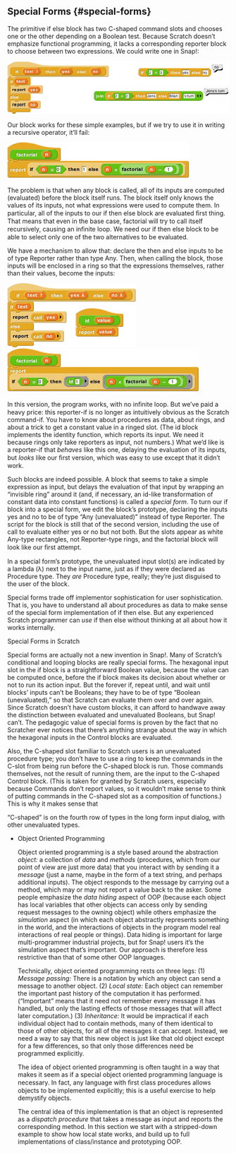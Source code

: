 ## Special Forms {#special-forms}

The primitive if else block has two C-shaped command slots and chooses one or the other depending on a Boolean test. Because Scratch doesn’t emphasize functional programming, it lacks a corresponding reporter block to choose between two expressions. We could write one in Snap!:

![image](SnapManual/Image_150.png)

Our block works for these simple examples, but if we try to use it in writing a recursive operator, it’ll fail:

![image](SnapManual/Image_151.png)

The problem is that when any block is called, all of its inputs are computed (evaluated) before the block itself runs. The block itself only knows the values of its inputs, not what expressions were used to compute them. In particular, all of the inputs to our if then else block are evaluated ﬁrst thing. That means that even in the base case, factorial will try to call itself recursively, causing an inﬁnite loop. We need our if then else block to be able to select only one of the two alternatives to be evaluated.

We have a mechanism to allow that: declare the then and else inputs to be of type Reporter rather than type Any. Then, when calling the block, those inputs will be enclosed in a ring so that the expressions themselves, rather than their values, become the inputs:

![image](SnapManual/Image_152.png) ![image](SnapManual/Image_153.png)

In this version, the program works, with no inﬁnite loop. But we’ve paid a heavy price: this reporter-if is no longer as intuitively obvious as the Scratch command-if. You have to know about procedures as data, about rings, and about a trick to get a constant value in a ringed slot. (The id block implements the identity function, which reports its input. We need it because rings only take reporters as input, not numbers.) What we’d like is a reporter-if that _behaves_ like this one, delaying the evaluation of its inputs, but _looks_ like our ﬁrst version, which was easy to use except that it didn’t work.

Such blocks are indeed possible. A block that seems to take a simple expression as input, but delays the evaluation of that input by wrapping an “invisible ring” around it (and, if necessary, an id-like transformation of constant data into constant functions) is called a _special form_. To turn our if block into a special form, we edit the block’s prototype, declaring the inputs yes and no to be of type “Any (unevaluated)” instead of type Reporter. The script for the block is still that of the second version, including the use of call to evaluate either yes or no but not both. But the slots appear as white Any-type rectangles, not Reporter-type rings, and the factorial block will look like our ﬁrst attempt.

In a special form’s prototype, the unevaluated input slot(s) are indicated by a lambda (λ) next to the input name, just as if they were declared as Procedure type. They _are_ Procedure type, really; they’re just disguised to the user of the block.

Special forms trade off implementor sophistication for user sophistication. That is, you have to understand all about procedures as data to make sense of the special form implementation of if then else. But any experienced Scratch programmer can _use_ if then else without thinking at all about how it works internally.

Special Forms in Scratch

Special forms are actually not a new invention in Snap!. Many of Scratch’s conditional and looping blocks are really special forms. The hexagonal input slot in the if block is a straightforward Boolean value, because the value can be computed once, before the if block makes its decision about whether or not to run its action input. But the forever if, repeat until, and wait until blocks’ inputs can’t be Booleans; they have to be of type “Boolean (unevaluated),” so that Scratch can evaluate them over and over again. Since Scratch doesn’t have custom blocks, it can afford to handwave away the distinction between evaluated and unevaluated Booleans, but Snap! can’t. The pedagogic value of special forms is proven by the fact that no Scratcher ever notices that there’s anything strange about the way in which the hexagonal inputs in the Control blocks are evaluated.

Also, the C-shaped slot familiar to Scratch users is an unevaluated procedure type; you don’t have to use a ring to keep the commands in the C-slot from being run before the C-shaped block is run. Those commands themselves, not the result of running them, are the input to the C-shaped Control block. (This is taken for granted by Scratch users, especially because Commands don’t report values, so it wouldn’t make sense to think of putting commands in the C-shaped slot as a composition of functions.) This is why it makes sense that

“C-shaped” is on the fourth row of types in the long form input dialog, with other unevaluated types.

*   Object Oriented Programming

    Object oriented programming is a style based around the abstraction _object:_ a collection of _data_ and _methods_ (procedures, which from our point of view are just more data) that you interact with by sending it a _message_ (just a name, maybe in the form of a text string, and perhaps additional inputs). The object responds to the message by carrying out a method, which may or may not report a value back to the asker. Some people emphasize the _data hiding_ aspect of OOP (because each object has local variables that other objects can access only by sending request messages to the owning object) while others emphasize the _simulation_ aspect (in which each object abstractly represents something in the world, and the interactions of objects in the program model real interactions of real people or things). Data hiding is important for large multi-programmer industrial projects, but for Snap! users it’s the simulation aspect that’s important. Our approach is therefore less restrictive than that of some other OOP languages.

    Technically, object oriented programming rests on three legs: (1) _Message passing:_ There is a notation by which any object can send a message to another object. (2) _Local state:_ Each object can remember the important past history of the computation it has performed. (“Important” means that it need not remember every message it has handled, but only the lasting effects of those messages that will affect later computation.) (3) _Inheritance:_ It would be impractical if each individual object had to contain methods, many of them identical to those of other objects, for all of the messages it can accept. Instead, we need a way to say that this new object is just like that old object except for a few differences, so that only those differences need be programmed explicitly.

    The idea of object oriented programming is often taught in a way that makes it seem as if a special object oriented programming language is necessary. In fact, any language with ﬁrst class procedures allows objects to be implemented explicitly; this is a useful exercise to help demystify objects.

    The central idea of this implementation is that an object is represented as a _dispatch procedure_ that takes a message as input and reports the corresponding method. In this section we start with a stripped-down example to show how local state works, and build up to full implementations of class/instance and prototyping OOP.